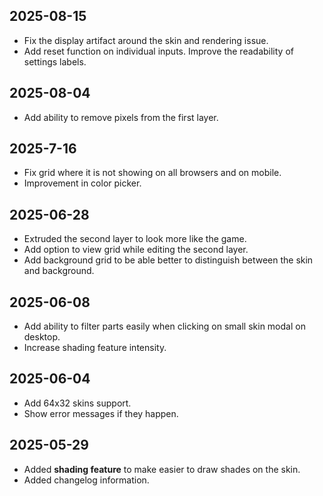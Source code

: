 ## 2025-08-15

- Fix the display artifact around the skin and rendering issue.
- Add reset function on individual inputs. Improve the readability of settings labels.

## 2025-08-04

- Add ability to remove pixels from the first layer.

## 2025-7-16

- Fix grid where it is not showing on all browsers and on mobile.
- Improvement in color picker.

## 2025-06-28

- Extruded the second layer to look more like the game.
- Add option to view grid while editing the second layer.
- Add background grid to be able better to distinguish between the skin and background.

## 2025-06-08

- Add ability to filter parts easily when clicking on small skin modal on desktop.
- Increase shading feature intensity.

## 2025-06-04

- Add 64x32 skins support.
- Show error messages if they happen.

## 2025-05-29

- Added **shading feature** to make easier to draw shades on the skin.
- Added changelog information.
